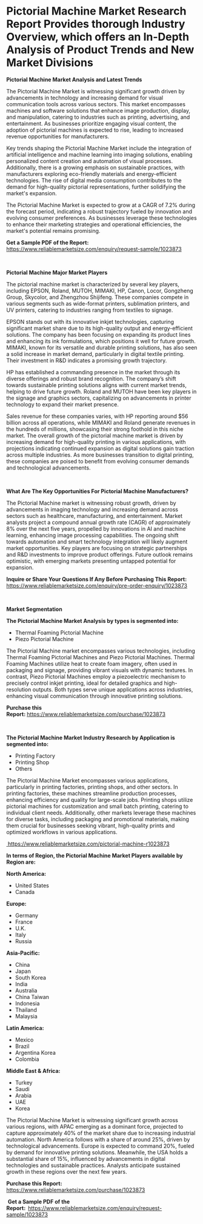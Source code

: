 <p><h1>Pictorial Machine Market Research Report Provides thorough Industry Overview, which offers an In-Depth Analysis of Product Trends and New Market Divisions</h1></p><p><strong>Pictorial Machine Market Analysis and Latest Trends</strong></p>
<p><p>The Pictorial Machine Market is witnessing significant growth driven by advancements in technology and increasing demand for visual communication tools across various sectors. This market encompasses machines and software solutions that enhance image production, display, and manipulation, catering to industries such as printing, advertising, and entertainment. As businesses prioritize engaging visual content, the adoption of pictorial machines is expected to rise, leading to increased revenue opportunities for manufacturers.</p><p>Key trends shaping the Pictorial Machine Market include the integration of artificial intelligence and machine learning into imaging solutions, enabling personalized content creation and automation of visual processes. Additionally, there is a growing emphasis on sustainable practices, with manufacturers exploring eco-friendly materials and energy-efficient technologies. The rise of digital media consumption contributes to the demand for high-quality pictorial representations, further solidifying the market's expansion.</p><p>The Pictorial Machine Market is expected to grow at a CAGR of 7.2% during the forecast period, indicating a robust trajectory fueled by innovation and evolving consumer preferences. As businesses leverage these technologies to enhance their marketing strategies and operational efficiencies, the market's potential remains promising.</p></p>
<p><strong>Get a Sample PDF of the Report:&nbsp;</strong> <a href="https://www.reliablemarketsize.com/enquiry/request-sample/1023873?utm_campaign=3124&utm_medium=2&utm_source=Github&utm_content=ia&utm_term=18042025&utm_id=pictorial-machine">https://www.reliablemarketsize.com/enquiry/request-sample/1023873</a></p>
<p>&nbsp;</p>
<p><strong>Pictorial Machine Major Market Players</strong></p>
<p><p>The pictorial machine market is characterized by several key players, including EPSON, Roland, MUTOH, MIMAKI, HP, Canon, Locor, Gongzheng Group, Skycolor, and Zhengzhou Shijifeng. These companies compete in various segments such as wide-format printers, sublimation printers, and UV printers, catering to industries ranging from textiles to signage.</p><p>EPSON stands out with its innovative inkjet technologies, capturing significant market share due to its high-quality output and energy-efficient solutions. The company has been focusing on expanding its product lines and enhancing its ink formulations, which positions it well for future growth. MIMAKI, known for its versatile and durable printing solutions, has also seen a solid increase in market demand, particularly in digital textile printing. Their investment in R&D indicates a promising growth trajectory.</p><p>HP has established a commanding presence in the market through its diverse offerings and robust brand recognition. The company’s shift towards sustainable printing solutions aligns with current market trends, helping to drive future growth. Roland and MUTOH have been key players in the signage and graphics sectors, capitalizing on advancements in printer technology to expand their market presence.</p><p>Sales revenue for these companies varies, with HP reporting around $56 billion across all operations, while MIMAKI and Roland generate revenues in the hundreds of millions, showcasing their strong foothold in this niche market. The overall growth of the pictorial machine market is driven by increasing demand for high-quality printing in various applications, with projections indicating continued expansion as digital solutions gain traction across multiple industries. As more businesses transition to digital printing, these companies are poised to benefit from evolving consumer demands and technological advancements.</p></p>
<p>&nbsp;</p>
<p><strong>What Are The Key Opportunities For Pictorial Machine Manufacturers?</strong></p>
<p><p>The Pictorial Machine market is witnessing robust growth, driven by advancements in imaging technology and increasing demand across sectors such as healthcare, manufacturing, and entertainment. Market analysts project a compound annual growth rate (CAGR) of approximately 8% over the next five years, propelled by innovations in AI and machine learning, enhancing image processing capabilities. The ongoing shift towards automation and smart technology integration will likely augment market opportunities. Key players are focusing on strategic partnerships and R&D investments to improve product offerings. Future outlook remains optimistic, with emerging markets presenting untapped potential for expansion.</p></p>
<p><strong>Inquire or Share Your Questions If Any Before Purchasing This Report:</strong> <a href="https://www.reliablemarketsize.com/enquiry/pre-order-enquiry/1023873?utm_campaign=3124&utm_medium=2&utm_source=Github&utm_content=ia&utm_term=18042025&utm_id=pictorial-machine">https://www.reliablemarketsize.com/enquiry/pre-order-enquiry/1023873</a></p>
<p>&nbsp;</p>
<p><strong>Market Segmentation</strong></p>
<p><strong>The Pictorial Machine Market Analysis by types is segmented into:</strong></p>
<p><ul><li>Thermal Foaming Pictorial Machine</li><li>Piezo Pictorial Machine</li></ul></p>
<p><p>The Pictorial Machine market encompasses various technologies, including Thermal Foaming Pictorial Machines and Piezo Pictorial Machines. Thermal Foaming Machines utilize heat to create foam imagery, often used in packaging and signage, providing vibrant visuals with dynamic textures. In contrast, Piezo Pictorial Machines employ a piezoelectric mechanism to precisely control inkjet printing, ideal for detailed graphics and high-resolution outputs. Both types serve unique applications across industries, enhancing visual communication through innovative printing solutions.</p></p>
<p><strong>Purchase this Report:&nbsp;</strong><a href="https://www.reliablemarketsize.com/purchase/1023873?utm_campaign=3124&utm_medium=2&utm_source=Github&utm_content=ia&utm_term=18042025&utm_id=pictorial-machine">https://www.reliablemarketsize.com/purchase/1023873</a></p>
<p>&nbsp;</p>
<p><strong>The Pictorial Machine Market Industry Research by Application is segmented into:</strong></p>
<p><ul><li>Printing Factory</li><li>Printing Shop</li><li>Others</li></ul></p>
<p><p>The Pictorial Machine Market encompasses various applications, particularly in printing factories, printing shops, and other sectors. In printing factories, these machines streamline production processes, enhancing efficiency and quality for large-scale jobs. Printing shops utilize pictorial machines for customization and small batch printing, catering to individual client needs. Additionally, other markets leverage these machines for diverse tasks, including packaging and promotional materials, making them crucial for businesses seeking vibrant, high-quality prints and optimized workflows in various applications.</p></p>
<p><a href="https://www.reliablemarketsize.com/pictorial-machine-r1023873?utm_campaign=3124&utm_medium=2&utm_source=Github&utm_content=ia&utm_term=18042025&utm_id=pictorial-machine">&nbsp;https://www.reliablemarketsize.com/pictorial-machine-r1023873</a></p>
<p><strong>In terms of Region, the Pictorial Machine Market Players available by Region are:</strong></p>
<p>
    <p> <strong> North America: </strong>
        <ul>
            <li>United States</li>
            <li>Canada</li>
        </ul>
        </p> 
    <p> <strong> Europe: </strong>
        <ul>
            <li>Germany</li>
            <li>France</li>
            <li>U.K.</li>
            <li>Italy</li>
            <li>Russia</li>
        </ul>
        </p> 
    <p> <strong> Asia-Pacific: </strong>
        <ul>
            <li>China</li>
            <li>Japan</li>
            <li>South Korea</li>
            <li>India</li>
            <li>Australia</li>
            <li>China Taiwan</li>
            <li>Indonesia</li>
            <li>Thailand</li>
            <li>Malaysia</li>
        </ul>
        </p> 
    <p> <strong> Latin America: </strong>
        <ul>
            <li>Mexico</li>
            <li>Brazil</li>
            <li>Argentina Korea</li>
            <li>Colombia</li>
        </ul>
        </p> 
    <p> <strong> Middle East & Africa: </strong>
        <ul>
            <li>Turkey</li>
            <li>Saudi</li>
            <li>Arabia</li>
            <li>UAE</li>
            <li>Korea</li>
        </ul>
    </p>
    </p>
<p><p>The Pictorial Machine Market is witnessing significant growth across various regions, with APAC emerging as a dominant force, projected to capture approximately 40% of the market share due to increasing industrial automation. North America follows with a share of around 25%, driven by technological advancements. Europe is expected to command 20%, fueled by demand for innovative printing solutions. Meanwhile, the USA holds a substantial share of 15%, influenced by advancements in digital technologies and sustainable practices. Analysts anticipate sustained growth in these regions over the next few years.</p></p>
<p><strong>Purchase this Report: </strong><a href="https://www.reliablemarketsize.com/purchase/1023873?utm_campaign=3124&utm_medium=2&utm_source=Github&utm_content=ia&utm_term=18042025&utm_id=pictorial-machine">https://www.reliablemarketsize.com/purchase/1023873</a></p>
<p>&nbsp;<strong>Get a Sample PDF of the Report:&nbsp;&nbsp;</strong><a href="https://www.reliablemarketsize.com/enquiry/request-sample/1023873?utm_campaign=3124&utm_medium=2&utm_source=Github&utm_content=ia&utm_term=18042025&utm_id=pictorial-machine">https://www.reliablemarketsize.com/enquiry/request-sample/1023873</a></p>
<p><strong></strong></p>
<p><p></p><p></p><p></p></p>